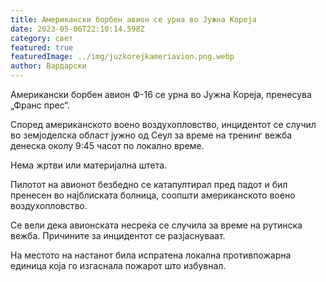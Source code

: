 ```yaml
---
title: Американски борбен авион се урна во Јужна Кореја
date: 2023-05-06T22:10:14.598Z
category: свет
featured: true
featuredImage: ../img/juzkorejkameriavion.png.webp
author: Вардарски
---
```


Американски борбен авион Ф-16 се урна во Јужна Кореја, пренесува „Франс прес“.

Според американското воено воздухопловство, инцидентот се случил во земјоделска област јужно од Сеул за време на тренинг вежба денеска околу 9:45 часот по локално време.

Нема жртви или материјална штета.

Пилотот на авионот безбедно се катапултирал пред падот и бил пренесен во најблиската болница, соопшти американското воено воздухопловство.

Се вели дека авионската несреќа се случила за време на рутинска вежба. Причините за инцидентот се разјаснуваат.

На местото на настанот била испратена локална противпожарна единица која го изгаснала пожарот што избувнал.
